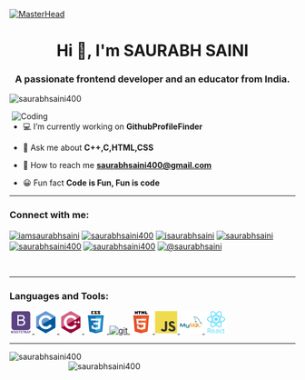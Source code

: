  [![MasterHead](https://media-exp1.licdn.com/dms/image/C4E16AQFO-0K2EfBISw/profile-displaybackgroundimage-shrink_350_1400/0/1600512196844?e=1627516800&v=beta&t=FFUWQNSLmIBD539E6LISs7d33g6LZEMEtyfDxUjr7jU)](https://www.linkedin.com/in/saurabhsaini400/)
 <h1 align="center">Hi 👋, I'm SAURABH SAINI</h1>
<h3 align="center">A passionate frontend developer and an educator from India.</h3>

<p align="left"> <img src="https://komarev.com/ghpvc/?username=saurabhsaini400&label=Profile%20views&color=0e75b6&style=flat" alt="saurabhsaini400" /> </p>
<img align="right" alt="Coding" width="500" src="https://github.com/abhisheknaiidu/abhisheknaiidu/raw/master/code.gif?raw=true">

<!-- <p align="left"> <a href="https://github.com/ryo-ma/github-profile-trophy"><img src="https://github-profile-trophy.vercel.app/?username=saurabhsaini400" alt="saurabhsaini400" /></a> </p> -->

- 💻 I’m currently working on **GithubProfileFinder**

- 💬 Ask me about **C++,C,HTML,CSS**

- 📧 How to reach me **saurabhsaini400@gmail.com**

- 😀 Fun fact **Code is Fun, Fun is code**
<hr>
<h3 align="left">Connect with me:</h3>
<p align="left">
<a href="https://twitter.com/iamsaurabhsaini" target="blank"><img align="center" src="https://camo.githubusercontent.com/c58e07fb34a45fd051183258b5860608dd86ac98dd151d0522e0575966082b88/68747470733a2f2f63646e2e6a7364656c6976722e6e65742f6e706d2f73696d706c652d69636f6e7340332e302e312f69636f6e732f747769747465722e737667" alt="iamsaurabhsaini" height="30" width="40" /></a>
<a href="https://linkedin.com/in/saurabhsaini400" target="blank"><img align="center" src="https://cdn.jsdelivr.net/npm/simple-icons@3.0.1/icons/linkedin.svg" alt="saurabhsaini400" height="30" width="40" /></a>
<a href="https://instagram.com/isaurabhsaini" target="blank"><img align="center" src="https://cdn.jsdelivr.net/npm/simple-icons@3.0.1/icons/instagram.svg" alt="isaurabhsaini" height="30" width="40" /></a>
<a href="https://www.codechef.com/users/saurabhsaini" target="blank"><img align="center" src="https://cdn.jsdelivr.net/npm/simple-icons@3.1.0/icons/codechef.svg" alt="saurabhsaini" height="30" width="40" /></a>
<a href="https://www.hackerrank.com/saurabhsaini" target="blank"><img align="center" src="https://cdn.jsdelivr.net/npm/simple-icons@3.1.0/icons/hackerrank.svg" alt="saurabhsaini400" height="30" width="40" /></a>
<a href="https://www.leetcode.com/saurabhsaini400" target="blank"><img align="center" src="https://cdn.jsdelivr.net/npm/simple-icons@3.1.0/icons/leetcode.svg" alt="saurabhsaini400" height="30" width="40" /></a>
<a href="https://www.hackerearth.com/@saurabhsaini" target="blank"><img align="center" src="https://cdn.jsdelivr.net/npm/simple-icons@3.1.0/icons/hackerearth.svg" alt="@saurabhsaini" height="30" width="40" /></a>
</p>
<br>
<hr>
<h3 align="left">Languages and Tools:</h3>
<p align="left"> <a href="https://getbootstrap.com" target="_blank"> <img src="https://raw.githubusercontent.com/devicons/devicon/master/icons/bootstrap/bootstrap-plain-wordmark.svg" alt="bootstrap" width="40" height="40"/> </a> <a href="https://www.cprogramming.com/" target="_blank"> <img src="https://raw.githubusercontent.com/devicons/devicon/master/icons/c/c-original.svg" alt="c" width="40" height="40"/> </a> <a href="https://www.w3schools.com/cpp/" target="_blank"> <img src="https://raw.githubusercontent.com/devicons/devicon/master/icons/cplusplus/cplusplus-original.svg" alt="cplusplus" width="40" height="40"/> </a> <a href="https://www.w3schools.com/css/" target="_blank"> <img src="https://raw.githubusercontent.com/devicons/devicon/master/icons/css3/css3-original-wordmark.svg" alt="css3" width="40" height="40"/> </a> <a href="https://git-scm.com/" target="_blank"> <img src="https://www.vectorlogo.zone/logos/git-scm/git-scm-icon.svg" alt="git" width="40" height="40"/> </a> <a href="https://www.w3.org/html/" target="_blank"> <img src="https://raw.githubusercontent.com/devicons/devicon/master/icons/html5/html5-original-wordmark.svg" alt="html5" width="40" height="40"/> </a> <a href="https://developer.mozilla.org/en-US/docs/Web/JavaScript" target="_blank"> <img src="https://raw.githubusercontent.com/devicons/devicon/master/icons/javascript/javascript-original.svg" alt="javascript" width="40" height="40"/> </a> <a href="https://www.mysql.com/" target="_blank"> <img src="https://raw.githubusercontent.com/devicons/devicon/master/icons/mysql/mysql-original-wordmark.svg" alt="mysql" width="40" height="40"/> </a> <a href="https://reactjs.org/" target="_blank"> <img src="https://raw.githubusercontent.com/devicons/devicon/master/icons/react/react-original-wordmark.svg" alt="react" width="40" height="40"/> </a> </p>
<hr>
<p><img align="left" src="https://github-readme-stats.vercel.app/api/top-langs?username=saurabhsaini400&show_icons=true&locale=en&layout=compact" alt="saurabhsaini400" /></p>
<p><img align="right" width="400" height="175" src="https://github-readme-stats.vercel.app/api?username=saurabhsaini400&show_icons=true&locale=en" alt="saurabhsaini400" /></p>
